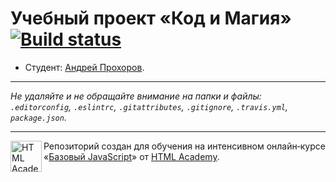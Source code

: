 # Учебный проект «Код и Магия» [![Build status][travis-image]][travis-url]

* Студент: [Андрей Прохоров](https://up.htmlacademy.ru/javascript/11/user/500793).

---

_Не удаляйте и не обращайте внимание на папки и файлы:_<br>
_`.editorconfig`, `.eslintrc`, `.gitattributes`, `.gitignore`, `.travis.yml`, `package.json`._

---

<a href="https://htmlacademy.ru/intensive/javascript"><img align="left" width="50" height="50" title="HTML Academy" src="https://up.htmlacademy.ru/static/img/intensive/javascript/logo-for-github.svg"></a>

Репозиторий создан для обучения на интенсивном онлайн‑курсе «[Базовый JavaScript](https://htmlacademy.ru/intensive/javascript)» от [HTML Academy](https://htmlacademy.ru).

[travis-image]: https://travis-ci.org/htmlacademy-javascript/500793-code-and-magick.svg?branch=master
[travis-url]: https://travis-ci.org/htmlacademy-javascript/500793-code-and-magick
